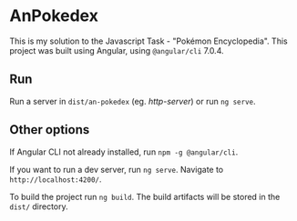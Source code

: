 # AnPokedex

This is my solution to the Javascript Task - "Pokémon Encyclopedia".
This project was built using Angular, using `@angular/cli` 7.0.4.

## Run

Run a server in `dist/an-pokedex` (eg. *http-server*) or run `ng serve`.

## Other options

If Angular CLI not already installed, run `npm -g @angular/cli`.

If you want to run a dev server, run `ng serve`. Navigate to `http://localhost:4200/`.

To build the project run `ng build`. The build artifacts will be stored in the `dist/` directory.

